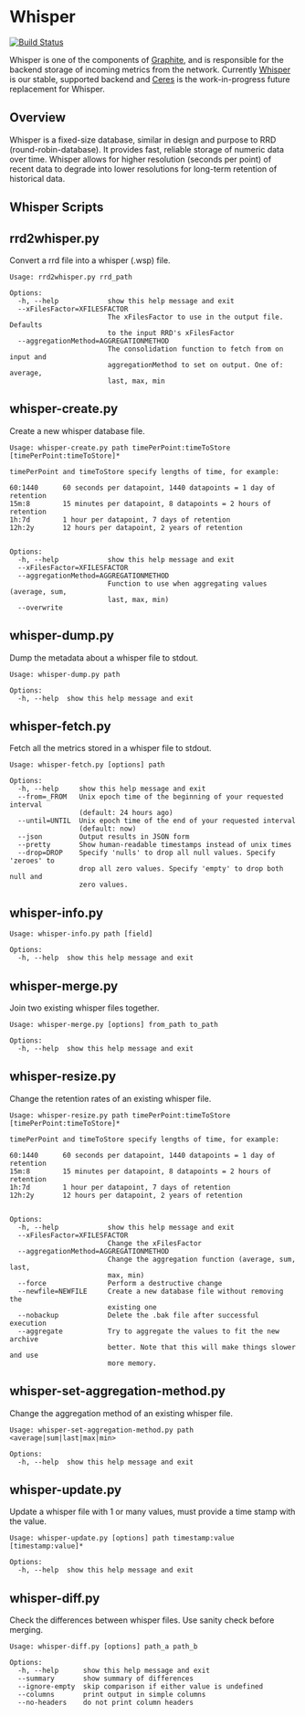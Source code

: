 # Whisper

[![Build Status](https://secure.travis-ci.org/graphite-project/whisper.png)](http://travis-ci.org/graphite-project/whisper)

Whisper is one of the components of [Graphite][], and is responsible for
the backend storage of incoming metrics from the network.
Currently [Whisper][] is our stable, supported backend and
[Ceres][] is the work-in-progress future replacement for Whisper.

[Graphite]: https://github.com/graphite-project
[Graphite Web]: https://github.com/graphite-project/graphite-web
[Whisper]: https://github.com/graphite-project/whisper
[Ceres]: https://github.com/graphite-project/ceres

## Overview

Whisper is a fixed-size database, similar in design and purpose to RRD
(round-robin-database). It provides fast, reliable storage of numeric data over
time. Whisper allows for higher resolution (seconds per point) of recent data
to degrade into lower resolutions for long-term retention of historical data.

## Whisper Scripts

rrd2whisper.py
--------------
Convert a rrd file into a whisper (.wsp) file.

```
Usage: rrd2whisper.py rrd_path

Options:
  -h, --help            show this help message and exit
  --xFilesFactor=XFILESFACTOR
                        The xFilesFactor to use in the output file. Defaults
                        to the input RRD's xFilesFactor
  --aggregationMethod=AGGREGATIONMETHOD
                        The consolidation function to fetch from on input and
                        aggregationMethod to set on output. One of: average,
                        last, max, min
```

whisper-create.py
-----------------
Create a new whisper database file.

```
Usage: whisper-create.py path timePerPoint:timeToStore [timePerPoint:timeToStore]*

timePerPoint and timeToStore specify lengths of time, for example:

60:1440      60 seconds per datapoint, 1440 datapoints = 1 day of retention
15m:8        15 minutes per datapoint, 8 datapoints = 2 hours of retention
1h:7d        1 hour per datapoint, 7 days of retention
12h:2y       12 hours per datapoint, 2 years of retention


Options:
  -h, --help            show this help message and exit
  --xFilesFactor=XFILESFACTOR
  --aggregationMethod=AGGREGATIONMETHOD
                        Function to use when aggregating values (average, sum,
                        last, max, min)
  --overwrite
```

whisper-dump.py
---------------
Dump the metadata about a whisper file to stdout.

```
Usage: whisper-dump.py path

Options:
  -h, --help  show this help message and exit
```

whisper-fetch.py
----------------
Fetch all the metrics stored in a whisper file to stdout.

```
Usage: whisper-fetch.py [options] path

Options:
  -h, --help     show this help message and exit
  --from=_FROM   Unix epoch time of the beginning of your requested interval
                 (default: 24 hours ago)
  --until=UNTIL  Unix epoch time of the end of your requested interval
                 (default: now)
  --json         Output results in JSON form
  --pretty       Show human-readable timestamps instead of unix times
  --drop=DROP    Specify 'nulls' to drop all null values. Specify 'zeroes' to
                 drop all zero values. Specify 'empty' to drop both null and
                 zero values.
```

whisper-info.py
---------------

```
Usage: whisper-info.py path [field]

Options:
  -h, --help  show this help message and exit
```

whisper-merge.py
----------------
Join two existing whisper files together.

```
Usage: whisper-merge.py [options] from_path to_path

Options:
  -h, --help  show this help message and exit
```

whisper-resize.py
-----------------
Change the retention rates of an existing whisper file.

```
Usage: whisper-resize.py path timePerPoint:timeToStore [timePerPoint:timeToStore]*

timePerPoint and timeToStore specify lengths of time, for example:

60:1440      60 seconds per datapoint, 1440 datapoints = 1 day of retention
15m:8        15 minutes per datapoint, 8 datapoints = 2 hours of retention
1h:7d        1 hour per datapoint, 7 days of retention
12h:2y       12 hours per datapoint, 2 years of retention


Options:
  -h, --help            show this help message and exit
  --xFilesFactor=XFILESFACTOR
                        Change the xFilesFactor
  --aggregationMethod=AGGREGATIONMETHOD
                        Change the aggregation function (average, sum, last,
                        max, min)
  --force               Perform a destructive change
  --newfile=NEWFILE     Create a new database file without removing the
                        existing one
  --nobackup            Delete the .bak file after successful execution
  --aggregate           Try to aggregate the values to fit the new archive
                        better. Note that this will make things slower and use
                        more memory.
```

whisper-set-aggregation-method.py
---------------------------------
Change the aggregation method of an existing whisper file.

```
Usage: whisper-set-aggregation-method.py path <average|sum|last|max|min>

Options:
  -h, --help  show this help message and exit
```

whisper-update.py
-----------------
Update a whisper file with 1 or many values, must provide a time stamp with the value.

```
Usage: whisper-update.py [options] path timestamp:value [timestamp:value]*

Options:
  -h, --help  show this help message and exit
```

whisper-diff.py
---------------
Check the differences between whisper files.  Use sanity check before merging.

```
Usage: whisper-diff.py [options] path_a path_b

Options:
  -h, --help      show this help message and exit
  --summary       show summary of differences
  --ignore-empty  skip comparison if either value is undefined
  --columns       print output in simple columns
  --no-headers    do not print column headers
```
